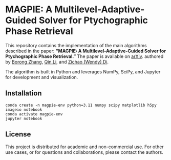 # MAGPIE: A Multilevel-Adaptive-Guided Solver for Ptychographic Phase Retrieval 

This repository contains the implementation of the main algorithms described in the paper: 
**“MAGPIE: A Multilevel-Adaptive-Guided Solver for Ptychographic Phase Retrieval.”** The paper is available on [arXiv](https://arxiv.org/abs/2504.10118). authored by [Borong Zhang](https://borongzhang.com/), [Qin Li](https://sites.google.com/view/qinlimadison/home), and [Zichao (Wendy) Di](https://www.anl.gov/profile/zichao-di). 

The algorithm is built in Python and leverages NumPy, SciPy, and Jupyter for development and visualization. 

## Installation 

```
conda create -n magpie-env python=3.11 numpy scipy matplotlib h5py imageio notebook
conda activate magpie-env
jupyter notebook
```

## License 
This project is distributed for academic and non-commercial use. For other use cases, or for questions and collaborations, please contact the authors. 
